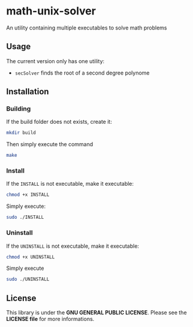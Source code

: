 # math-unix-solver

An utility containing multiple executables to solve math problems



## Usage

The current version only has one utility:

* `secSolver` finds the root of a second degree polynome



## Installation

### Building

If the build folder does not exists, create it:

```bash
mkdir build
```

Then simply execute the command

```bash
make
```



### Install

If the `INSTALL` is not executable, make it executable:

```bash
chmod +x INSTALL
```



Simply execute:

```bash
sudo ./INSTALL
```



### Uninstall

If the `UNINSTALL` is not executable, make it executable:

```bash
chmod +x UNINSTALL
```



Simply execute

```bash
sudo ./UNINSTALL
```



## License

This library is under the **GNU GENERAL PUBLIC LICENSE**. Please see the **LICENSE file** for more informations.